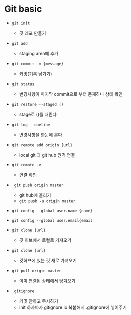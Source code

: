 # Git basic

- `git init`
  - 깃 레포 만들기
- `git add`
  - staging area에 추가
- `git commit -m {message}`
  - 커밋(기록 남기기)

- `git status`
  - 변경사항이 마지막 commit으로 부터 존재하나 상태 확인

- `git restore --staged ()`
  - stage로 ()를 내린다

- `git log --oneline`
  - 변경사항을 한눈에 본다

- `git remote add origin {url}`
  - local git 과 git hub 원격 연결
  
- `git remote -v`
  - 연결 확인
- ` git push origin master`
  - git hub에 올리기
  - `git push -u origin master`  
   
- `git config --global user.name {name}`
- `git config --global user.email{email`

- `git clone {url}`
  - 깃 허브에서 로컬로 가져오기
  
- `git clone {url}`
	- 깃허브에 있는 깃 새로 가져오기
- `git pull origin master`
	- 이미 연결된 상태에서 당겨오기

- `.gitignore`
  - 커밋 안하고 무시하기
  - init 하자마자 gitignore.io 복붙해서 .gitignore에 넣어주기